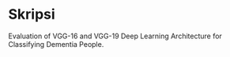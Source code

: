 # Skripsi

Evaluation of VGG-16 and VGG-19 Deep Learning Architecture for Classifying Dementia People.
